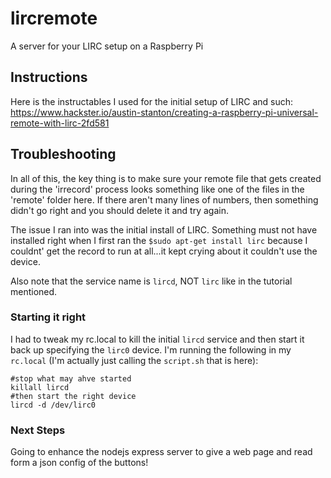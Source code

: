 # lircremote
A server for your LIRC setup on a Raspberry Pi

## Instructions
Here is the instructables I used for the initial setup of LIRC and such: https://www.hackster.io/austin-stanton/creating-a-raspberry-pi-universal-remote-with-lirc-2fd581


## Troubleshooting
In all of this, the key thing is to make sure your remote file that gets created during the 'irrecord' process looks something like one of the files in the 'remote' folder here.  If there aren't many lines of numbers, then something didn't go right and you should delete it and try again.

The issue I ran into was the initial install of LIRC.  Something must not have installed right when I first ran the `$sudo apt-get install lirc` because I couldnt' get the record to run at all...it kept crying about it couldn't use the device.

Also note that the service name is `lircd`, NOT `lirc` like in the tutorial mentioned.

### Starting it right
I had to tweak my rc.local to kill the initial `lircd` service and then start it back up specifying the `lirc0` device.  I'm running the following in my `rc.local` (I'm actually just calling the `script.sh` that is here):

```
#stop what may ahve started
killall lircd
#then start the right device
lircd -d /dev/lirc0
```

### Next Steps
Going to enhance the nodejs express server to give a web page and read form a json config of the buttons!